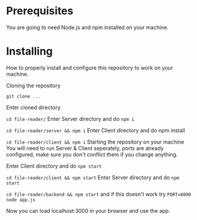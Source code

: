 # Prerequisites
You are going to need Node.js and npm installed on your machine.

# Installing
How to properly install and configure this repository to work on your machine.

Cloning the repository

`git clone ...`

Enter cloned directory

`cd file-reader/`
Enter Server directory and do `npm i`

`cd file-reader/server && npm i`
Enter Client directory and do npm install

`cd file-reader/client && npm i`
Starting the repository on your machine
You will need to run Server & Client seperately, ports are already configured, make sure you don't conflict them if you change anything.

Enter Client directory and do `npm start`

`cd file-reader/client && npm start`
Enter Server directory and do `npm start` 

`cd file-reader/backend && npm start` and if this doesn't work try `PORT=8000 node app.js`

Now you can load localhost:3000 in your browser and use the app.
